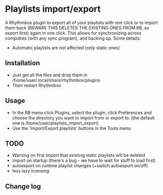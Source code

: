 Playlists import/export
==========================
A Rhythmbox plugin to export all of your playlists with one click or to import them back (BEWARE THIS DELETES THE EXISTING ONES FROM RB, so export first) again in one click. This allows for synchronizing across computres (with any sync program), and backing up.
Some details:
- Automatic playlists are not affected (only static ones)

Installation
--------------------
- Just get all the files and drop them in /home/user/.local/share/rhythmbox/plugins
- Then restart Rhythmbox

Usage
--------------------
- In the RB menu click Plugins, select the plugin, click Preferences and choose the directory you want to import from or export to. (the default one is /home/user/playlists_import_export)
- Use the 'Import/Export playlists' buttons in the Tools menu

TODO
--------------------
- Warning on first import that existing static playlists will be deleted
- import on startup (there's a bug - we have to wait for stuff to load first) 
- autoexport on runtime playlist changes (+switch autoexport on/off)
- less lazy licensing
      
Change log
--------------------
